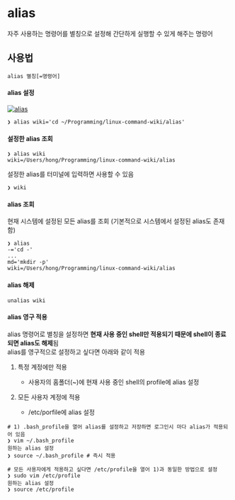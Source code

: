 # alias

자주 사용하는 명령어를 별칭으로 설정해 간단하게 실행할 수 있게 해주는 명령어

## 사용법

``` shell
alias 별칭[=명령어]
```

#### alias 설정

[![alias](https://asciinema.org/a/209553.png)](https://asciinema.org/a/209553)

``` shell
❯ alias wiki='cd ~/Programming/linux-command-wiki/alias'
```

#### 설정한 alias 조회

``` shell
❯ alias wiki
wiki=/Users/hong/Programming/linux-command-wiki/alias
```

설정한 alias를 터미널에 입력하면  사용할 수 있음

``` shell
❯ wiki
```

#### alias 조회

현재 시스템에 설정된 모든 alias를 조회 (기본적으로 시스템에서 설정된 alias도 존재함)

``` shell
❯ alias
-='cd -'
...
md='mkdir -p'
wiki=/Users/hong/Programming/linux-command-wiki/alias
```

#### alias 해제

``` shell
unalias wiki
```

#### alias 영구 적용

alias 명령어로 별칭을 설정하면 **현재 사용 중인 shell만 적용되기 때문에 shell이 종료되면 alias도 해제**됨  
alias를 영구적으로 설정하고 싶다면 아래와 같이 적용

1. 특정 계정에만 적용
    * 사용자의 홈폴더(~)에 현재 사용 중인  shell의 profile에 alias 설정

2. 모든 사용자 계정에 적용
    * /etc/porfile에 alias 설정

``` shell
# 1) .bash_profile을 열어 alias를 설정하고 저장하면 로그인시 마다 alias가 적용되어 있음
❯ vim ~/.bash_profile 
원하는 alias 설정
❯ source ~/.bash_profile # 즉시 적용

# 모든 사용자에게 적용하고 싶다면 /etc/profile을 열어 1)과 동일한 방법으로 설정
❯ sudo vim /etc/profile
원하는 alias 설정
❯ source /etc/profile
```
